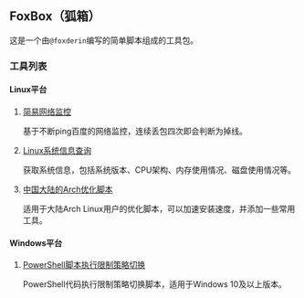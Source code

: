 ## FoxBox（狐箱）

这是一个由`@foxderin`编写的简单脚本组成的工具包。

### 工具列表

#### Linux平台

1. [简易网络监控](Linux/network_status.sh)

    基于不断ping百度的网络监控，连续丢包四次即会判断为掉线。

2. [Linux系统信息查询](Linux/system_info.sh)

    获取系统信息，包括系统版本、CPU架构、内存使用情况、磁盘使用情况等。

3. [中国大陆的Arch优化脚本](Linux/arch_init_cn.sh)

    适用于大陆Arch Linux用户的优化脚本，可以加速安装速度，并添加一些常用工具。

#### Windows平台

1. [PowerShell脚本执行限制策略切换](Windows/powershell_switch.bat)

    PowerShell代码执行限制策略切换脚本，适用于Windows 10及以上版本。